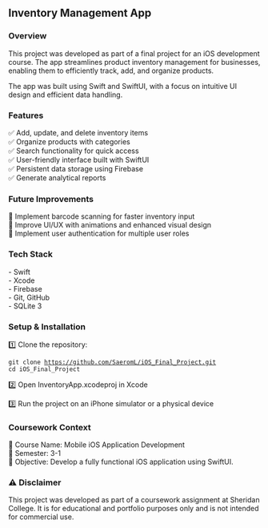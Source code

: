 <h2>Inventory Management App</h2>

<h3>Overview</h3>

<p>This project was developed as part of a final project for an iOS development course. The app streamlines product inventory management for businesses, enabling them to efficiently track, add, and organize products.</p>
<p>The app was built using Swift and SwiftUI, with a focus on intuitive UI design and efficient data handling.</p>

<h3>Features</h3>

✅ Add, update, and delete inventory items<br>
✅ Organize products with categories<br>
✅ Search functionality for quick access<br>
✅ User-friendly interface built with SwiftUI<br>
✅ Persistent data storage using Firebase<br>
✅ Generate analytical reports

<h3>Future Improvements</h3>

🔹 Implement barcode scanning for faster inventory input<br>
🔹 Improve UI/UX with animations and enhanced visual design<br>
🔹 Implement user authentication for multiple user roles

<h3>Tech Stack</h3>
- Swift<br>
- Xcode<br>
- Firebase<br>
- Git, GitHub<br>
- SQLite 3 

<h3>Setup & Installation</h3>

<p>1️⃣ Clone the repository:</p>

<code>git clone https://github.com/SaeromL/iOS_Final_Project.git</code><br>
<code>cd iOS_Final_Project</code>

<p>2️⃣ Open InventoryApp.xcodeproj in Xcode</p>
<p>3️⃣ Run the project on an iPhone simulator or a physical device</p>

<h3>Coursework Context</h3>

📌 Course Name: Mobile iOS Application Development<br>
📅 Semester: 3-1<br>
🎯 Objective: Develop a fully functional iOS application using SwiftUI.

<h3>⚠️ Disclaimer</h3>

<p>This project was developed as part of a coursework assignment at Sheridan College. It is for educational and portfolio purposes only and is not intended for commercial use.</p>
